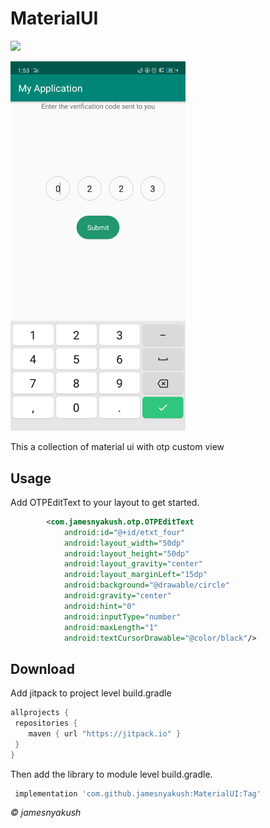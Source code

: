 # MaterialUI


[![](https://jitpack.io/v/jamesnyakush/MaterialUI.svg)](https://jitpack.io/#jamesnyakush/MaterialUI)


<img src="https://github.com/jamesnyakush/MaterialUI/blob/master/photos/otp.png" width="280"/> 

This a collection of material ui with otp custom view

## Usage

Add OTPEditText to your layout to get started.

```xml
        <com.jamesnyakush.otp.OTPEditText
            android:id="@+id/etxt_four"
            android:layout_width="50dp"
            android:layout_height="50dp"
            android:layout_gravity="center"
            android:layout_marginLeft="15dp"
            android:background="@drawable/circle"
            android:gravity="center"
            android:hint="0"
            android:inputType="number"
            android:maxLength="1"
            android:textCursorDrawable="@color/black"/>
```            
            
            

## Download

Add jitpack to project level build.gradle

```groovy
allprojects {
 repositories {
    maven { url "https://jitpack.io" }
 }
}
```

Then add the library to module level build.gradle.
```groovy
 implementation 'com.github.jamesnyakush:MaterialUI:Tag'
```



<i>&copy; jamesnyakush</i>

